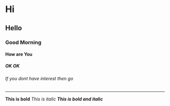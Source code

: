 # Hi 
## Hello
### Good Morning
####  How are You
##### OK OK
###### If you dont have interest then go
--------------------------------------------
**This is bold**
*This is italic*
***This is bold and italic***
